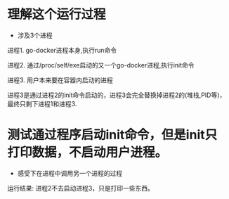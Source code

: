 # 理解这个运行过程

* 涉及3个进程

进程1. go-docker进程本身,执行run命令

进程2. 通过/proc/self/exe启动的又一个go-docker进程,执行init命令

进程3. 用户本来要在容器内启动的进程

进程3是通过进程2的init命令启动的，进程3会完全替换掉进程2的(堆栈,PID等)，最终只剩下进程1和进程3.


# 测试通过程序启动init命令，但是init只打印数据，不启动用户进程。

* 感受下在进程中调用另一个进程的过程

运行结果: 进程2不去启动进程3，只是打印一些东西。
